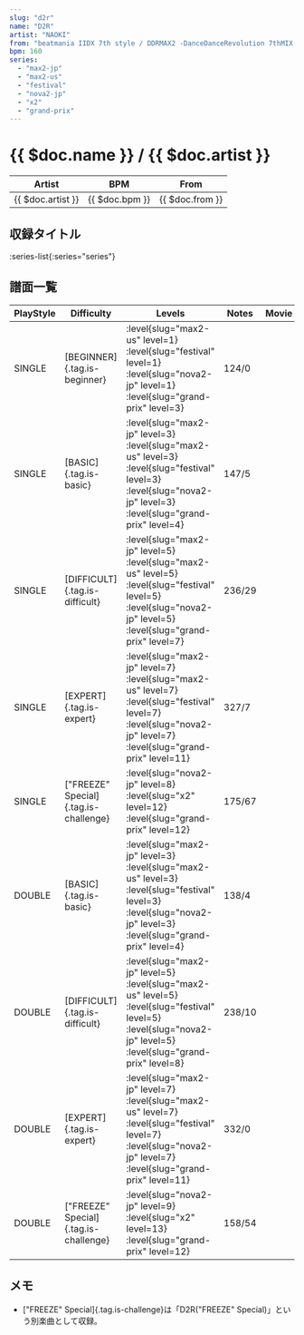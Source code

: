 ```yaml
---
slug: "d2r"
name: "D2R"
artist: "NAOKI"
from: "beatmania IIDX 7th style / DDRMAX2 -DanceDanceRevolution 7thMIX-"
bpm: 160
series:
  - "max2-jp"
  - "max2-us"
  - "festival"
  - "nova2-jp"
  - "x2"
  - "grand-prix"
---
```


# {{ $doc.name }} / {{ $doc.artist }}

|Artist|BPM|From|
|------|---|----|
|{{ $doc.artist }}|{{ $doc.bpm }}|{{ $doc.from }}|

## 収録タイトル

:series-list{:series="series"}

## 譜面一覧

|PlayStyle|Difficulty|Levels|Notes|Movie|
|---------|----------|------|-----|-----|
|SINGLE|[BEGINNER]{.tag.is-beginner}|<div class="field is-grouped is-grouped-multiline"> :level{slug="max2-us" level=1} :level{slug="festival" level=1} :level{slug="nova2-jp" level=1} :level{slug="grand-prix" level=3}</div>|124/0||
|SINGLE|[BASIC]{.tag.is-basic}|<div class="field is-grouped is-grouped-multiline"> :level{slug="max2-jp" level=3} :level{slug="max2-us" level=3} :level{slug="festival" level=3} :level{slug="nova2-jp" level=3} :level{slug="grand-prix" level=4}</div>|147/5||
|SINGLE|[DIFFICULT]{.tag.is-difficult}|<div class="field is-grouped is-grouped-multiline"> :level{slug="max2-jp" level=5} :level{slug="max2-us" level=5} :level{slug="festival" level=5} :level{slug="nova2-jp" level=5} :level{slug="grand-prix" level=7}</div>|236/29||
|SINGLE|[EXPERT]{.tag.is-expert}|<div class="field is-grouped is-grouped-multiline"> :level{slug="max2-jp" level=7} :level{slug="max2-us" level=7} :level{slug="festival" level=7} :level{slug="nova2-jp" level=7} :level{slug="grand-prix" level=11}</div>|327/7||
|SINGLE|["FREEZE" Special]{.tag.is-challenge}|<div class="field is-grouped is-grouped-multiline"> :level{slug="nova2-jp" level=8} :level{slug="x2" level=12} :level{slug="grand-prix" level=12}</div>|175/67||
|DOUBLE|[BASIC]{.tag.is-basic}|<div class="field is-grouped is-grouped-multiline"> :level{slug="max2-jp" level=3} :level{slug="max2-us" level=3} :level{slug="festival" level=3} :level{slug="nova2-jp" level=3} :level{slug="grand-prix" level=4}</div>|138/4||
|DOUBLE|[DIFFICULT]{.tag.is-difficult}|<div class="field is-grouped is-grouped-multiline"> :level{slug="max2-jp" level=5} :level{slug="max2-us" level=5} :level{slug="festival" level=5} :level{slug="nova2-jp" level=5} :level{slug="grand-prix" level=8}</div>|238/10||
|DOUBLE|[EXPERT]{.tag.is-expert}|<div class="field is-grouped is-grouped-multiline"> :level{slug="max2-jp" level=7} :level{slug="max2-us" level=7} :level{slug="festival" level=7} :level{slug="nova2-jp" level=7} :level{slug="grand-prix" level=11}</div>|332/0||
|DOUBLE|["FREEZE" Special]{.tag.is-challenge}|<div class="field is-grouped is-grouped-multiline"> :level{slug="nova2-jp" level=9} :level{slug="x2" level=13} :level{slug="grand-prix" level=12}</div>|158/54||

## メモ

- ["FREEZE" Special]{.tag.is-challenge}は「D2R("FREEZE" Special)」という別楽曲として収録。
